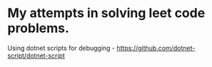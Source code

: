 # My attempts in solving leet code problems.

Using dotnet scripts for debugging - https://github.com/dotnet-script/dotnet-script
